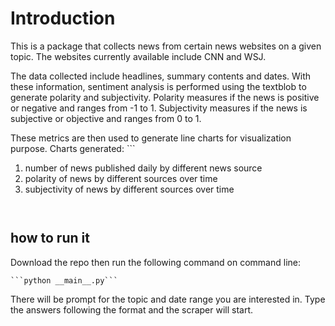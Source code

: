 # Introduction

This is a package that collects news from certain news websites on a given topic. 
The websites currently available include CNN and WSJ.

The data collected include headlines, summary contents and dates.
With these information, sentiment analysis is performed using the textblob
to generate polarity and subjectivity. Polarity measures if the news is positive or negative and ranges from -1 to 1.
Subjectivity measures if the news is subjective or objective and ranges from 0 to 1.

These metrics are then used to generate line charts for visualization purpose.
Charts generated:
    ```
1. number of news published daily by different news source
2. polarity of news by different sources over time
3. subjectivity of news by different sources over time
    ```

    
## how to run it

Download the repo then run the following command on command line:

    ```python __main__.py```
    
There will be prompt for the topic and date range you are interested in.
Type the answers following the format and the scraper will start.